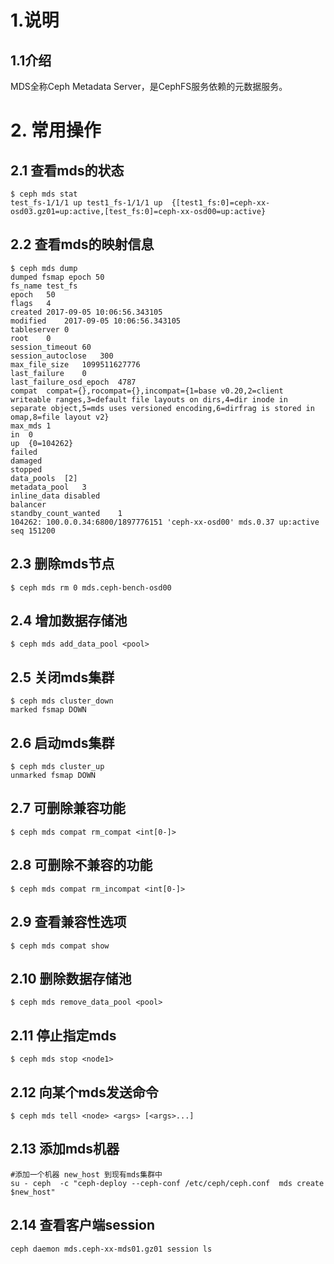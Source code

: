 # 1.说明
## 1.1介绍
MDS全称Ceph Metadata Server，是CephFS服务依赖的元数据服务。



# 2. 常用操作
## 2.1 查看mds的状态
```
$ ceph mds stat
test_fs-1/1/1 up test1_fs-1/1/1 up  {[test1_fs:0]=ceph-xx-osd03.gz01=up:active,[test_fs:0]=ceph-xx-osd00=up:active}
```

## 2.2 查看mds的映射信息
```
$ ceph mds dump
dumped fsmap epoch 50
fs_name	test_fs
epoch	50
flags	4
created	2017-09-05 10:06:56.343105
modified	2017-09-05 10:06:56.343105
tableserver	0
root	0
session_timeout	60
session_autoclose	300
max_file_size	1099511627776
last_failure	0
last_failure_osd_epoch	4787
compat	compat={},rocompat={},incompat={1=base v0.20,2=client writeable ranges,3=default file layouts on dirs,4=dir inode in separate object,5=mds uses versioned encoding,6=dirfrag is stored in omap,8=file layout v2}
max_mds	1
in	0
up	{0=104262}
failed
damaged
stopped
data_pools	[2]
metadata_pool	3
inline_data	disabled
balancer
standby_count_wanted	1
104262:	100.0.0.34:6800/1897776151 'ceph-xx-osd00' mds.0.37 up:active seq 151200
```

## 2.3 删除mds节点
```
$ ceph mds rm 0 mds.ceph-bench-osd00
```

## 2.4 增加数据存储池
```
$ ceph mds add_data_pool <pool>
```

## 2.5 关闭mds集群
```
$ ceph mds cluster_down
marked fsmap DOWN
```

## 2.6 启动mds集群
```
$ ceph mds cluster_up
unmarked fsmap DOWN
```

## 2.7  可删除兼容功能
```
$ ceph mds compat rm_compat <int[0-]>
```

## 2.8 可删除不兼容的功能
```
$ ceph mds compat rm_incompat <int[0-]>
```

## 2.9 查看兼容性选项
```
$ ceph mds compat show
```

## 2.10 删除数据存储池
```
$ ceph mds remove_data_pool <pool>
```

## 2.11 停止指定mds
```
$ ceph mds stop <node1>
```

## 2.12 向某个mds发送命令
```
$ ceph mds tell <node> <args> [<args>...]
```

 

## 2.13 添加mds机器
```
#添加一个机器 new_host 到现有mds集群中 
su - ceph  -c "ceph-deploy --ceph-conf /etc/ceph/ceph.conf  mds create $new_host"
```

## 2.14 查看客户端session
```
ceph daemon mds.ceph-xx-mds01.gz01 session ls
```
